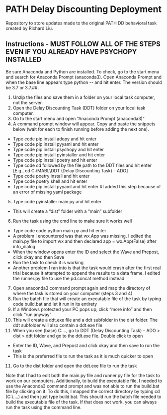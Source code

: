 # PATH Delay Discounting Deployment

Repository to store updates made to the original PATH DD behavioral task created by Richard Liu. 

## Instructions - MUST FOLLOW ALL OF THE STEPS EVEN IF YOU ALREADY HAVE PSYCHOPY INSTALLED

Be sure Anaconda and Python are installed. To check, go to the start menu and search for Anaconda Prompt (anaconda3). Open Anaconda Prompt and when the base line appears type python -- and hit enter. The version should be 3.7 or 3.7.##. 
1. Unzip the files and save them in a folder on your local task computer, not the server. 
2. Open the Delay Discounting Task (DDT) folder on your local task computer. 
3. Go to the start menu and open “Anaconda Prompt (anaconda3)”
4. A command prompt window will appear. Copy and paste the snippets below (wait for each to finish running before adding the next one). 
  - Type code pip install adopy and hit enter
  - Type code pip install pyyaml and hit enter
  - Type code pip install psychopy and hit enter
  - Type code pip install pyinstaller and hit enter
  - Type code pip install poetry and hit enter
  - Type code cd followed by the file path to the DDT files and hit enter [E.g., cd C:\MABL\DDT (Delay Discounting Task) – ADO]
  - Type code poetry install  and hit enter
  - Type code poetry shell  and hit enter
  - Type code pip install pyyaml  and hit enter #I added this step because of an error of missing yaml package
5. Type code pyinstaller main.py  and hit enter
 - This will create a “dist” folder with a “main” subfolder
6. Run the task using the cmd line to make sure it works well
  - Type code code python main.py and hit enter
  - A problem I encountered was that wx.App was missing. I edited the main.py file to import wx and then declared app = wx.App(False) after info_dialog
  - When the window opens enter the ID and select the Wave and Prepost, click okay and then Save
  - Run the task to check it is working
  - Another problem I ran into is that the task would crash after the first real trial because it attempted to append the results to a data frame. I edited the runner.py file to use the pd.concat method instead
7. Open anaconda3 command prompt again and map the directory of where the task is stored on your computer (steps 3 and 4)
8. Run the batch file that will create an executable file of the task by typing code build.bat and let it run in its entirety 
9.	If a Windows protected your PC pops up, click “more info” and then click “run anyway”
9.	This will create a ddt.exe file and a ddt subfolder in the dist folder. The ddt subfolder will also contain a ddt.exe file
10.	When you see (base) C:\..., go to DDT (Delay Discounting Task) – ADO > dist > ddt folder and go to the ddt.exe file. Double click to open
  - Enter the ID, Wave, and Prepost and click okay and then save to run the task
  - This is the preferred file to run the task as it is much quicker to open
11.	Go to the dist folder and open the ddt.exe file to run the task 


Note that I had to edit both the main.py file and runner.py file for the task to work on our computers. Additionally, to build the executable file, I needed to use the Anaconda3 command prompt and was not able to run the build.bat file by clicking on it. To do this, I mapped the correct directory by typing cd (C:\\....) and then just type build.bat. This should run the batch file needed to build the executable file of the task. If that does not work, you can always run the task using the command line. 
